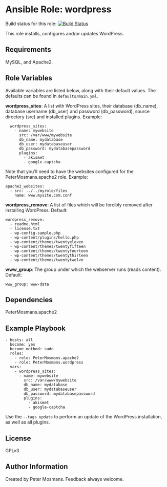 Ansible Role: wordpress
=========

Build status for this role: [![Build Status](https://travis-ci.org/PeterMosmans/ansible-role-wordpress.svg)](https://travis-ci.org/PeterMosmans/ansible-role-wordpress)

This role installs, configures and/or updates WordPress.

Requirements
------------

MySQL, and Apache2.

Role Variables
--------------

Available variables are listed below, along with their default values. The defaults can be found in ```defaults/main.yml```.

**wordpress_sites**: A list with WordPress sites, their database (db_name), database username (db_user)  and  password (db_password), source directory (src) and installed plugins. Example:
```
  wordpress_sites:
    - name: mywebsite
      src: /var/www/mywebsite
      db_name: mydatabase
      db_user: mydatabaseuser
      db_password: mydatabasepassword
      plugins:
        - akismet
        - google-captcha
```

Note that you'll need to have the websites configured for the PeterMosmans.apache2 role. Example:
```
apache2_websites:
  - src: ../../myrole/files
    name: www.mysite.com.conf
```

**wordpress_remove**: A list of files which will be forcibly removed after installing WordPress. Default:
```
wordpress_remove:
  - readme.html
  - license.txt
  - wp-config-sample.php
  - wp-content/plugins/hello.php
  - wp-content/themes/twentyeleven
  - wp-content/themes/twentyfifteen
  - wp-content/themes/twentyfourteen
  - wp-content/themes/twentythirteen
  - wp-content/themes/twentytwelve
```

**www_group**: The group under which the webserver runs (reads content). Default:
```
www_group: www-data
```

Dependencies
------------

PeterMosmans.apache2


Example Playbook
----------------
```
- hosts: all
  become: yes
  become_method: sudo
  roles:
    - role: PeterMosmans.apache2
    - role: PeterMosmans.wordpress
  vars:
    - wordpress_sites:
      - name: mywebsite
        src: /var/www/mywebsite
        db_name: mydatabase
        db_user: mydatabaseuser
        db_password: mydatabasepassword
        plugins:
          - akismet
          - google-captcha
```


Use the `--tags update` to perform an update of the WordPress installation, as well as all plugins.

License
-------
GPLv3


Author Information
------------------
Created by Peter Mosmans. Feedback always welcome.
